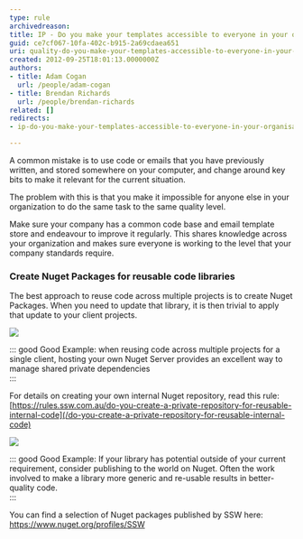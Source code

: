 ```yaml
---
type: rule
archivedreason: 
title: IP - Do you make your templates accessible to everyone in your organisation?
guid: ce7cf067-10fa-402c-b915-2a69cdaea651
uri: quality-do-you-make-your-templates-accessible-to-everyone-in-your-organisation
created: 2012-09-25T18:01:13.0000000Z
authors:
- title: Adam Cogan
  url: /people/adam-cogan
- title: Brendan Richards
  url: /people/brendan-richards
related: []
redirects:
- ip-do-you-make-your-templates-accessible-to-everyone-in-your-organisation

---
```


A common mistake is to use code or emails that you have previously written, and stored somewhere on your computer, and change around key bits to make it relevant for the current situation.

The problem with this is that you make it impossible for anyone else in your organization to do the same task to the same quality level.

<!--endintro-->

Make sure your company has a common code base and email template store and endeavour to improve it regularly. This shares knowledge across your organization and makes sure everyone is working to the level that your company standards require.

### Create Nuget Packages for reusable code libraries

The best approach to reuse code across multiple projects is to create Nuget Packages. When you need to update that library, it is then trivial to apply that update to your client projects.

![](BCE_Nuget_Server.png)


::: good
Good Example: when reusing code across multiple projects for a single client, hosting your own Nuget Server provides an excellent way to manage shared private dependencies  
:::

For details on creating your own internal Nuget repository, read this rule:[https://rules.ssw.com.au/do-you-create-a-private-repository-for-reusable-internal-code](/do-you-create-a-private-repository-for-reusable-internal-code)



![](SSW_nuget.png)


::: good
Good Example: If your library has potential outside of your current requirement, consider publishing to the world on Nuget.  Often the work involved to make a library more generic and re-usable results in better-quality code.  
:::

You can find a selection of Nuget packages published by SSW here:
https://www.nuget.org/profiles/SSW
